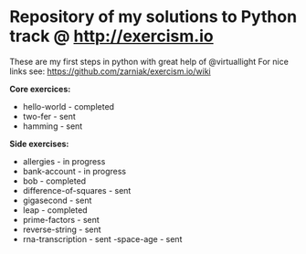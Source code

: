 # Repository of my solutions to Python track @ http://exercism.io
These are my first steps in python with great help of @virtuallight
For nice links see: https://github.com/zarniak/exercism.io/wiki

**Core exercices:**
- hello-world - completed
- two-fer - sent
- hamming - sent

**Side exercises:**
- allergies - in progress
- bank-account - in progress 
- bob - completed
- difference-of-squares - sent
- gigasecond - sent
- leap - completed
- prime-factors - sent
- reverse-string - sent
- rna-transcription - sent
 -space-age - sent

